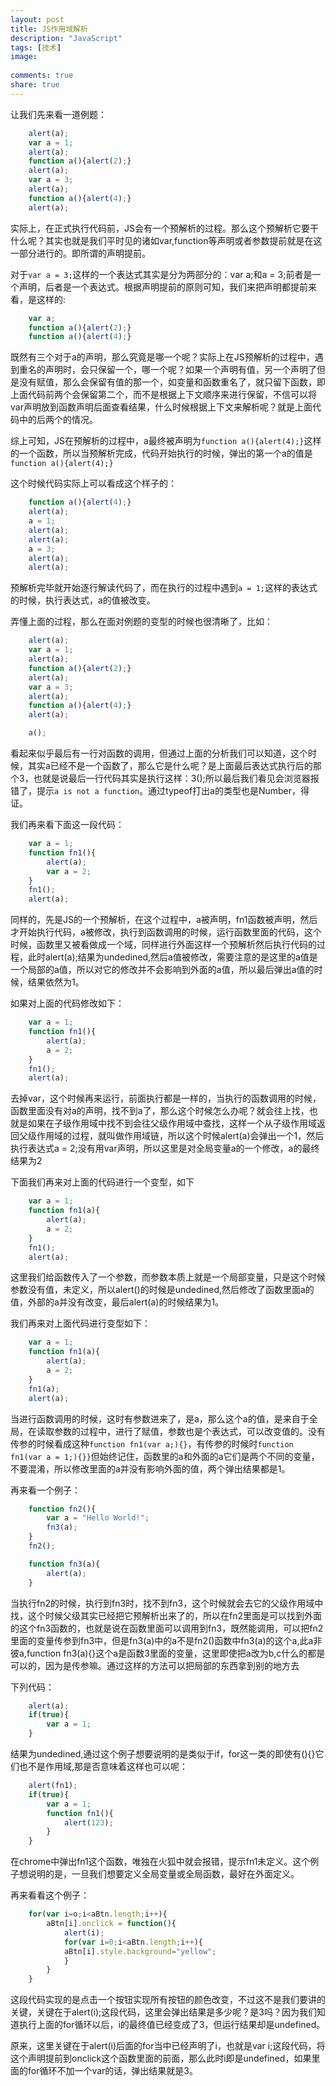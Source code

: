 ```yaml
---
layout: post
title: JS作用域解析
description: "JavaScript"
tags: [技术]
image:
  
comments: true
share: true
---
```


让我们先来看一道例题：

```js
    alert(a);
    var a = 1;
    alert(a);
    function a(){alert(2);}
    alert(a);
    var a = 3;
    alert(a);
    function a(){alert(4);}
    alert(a);
```

<!-- more -->

实际上，在正式执行代码前，JS会有一个预解析的过程。那么这个预解析它要干什么呢？其实也就是我们平时见的诸如var,function等声明或者参数提前就是在这一部分进行的。即所谓的声明提前。

对于```var a = 3;```这样的一个表达式其实是分为两部分的：var a;和a = 3;前者是一个声明，后者是一个表达式。根据声明提前的原则可知，我们来把声明都提前来看，是这样的:

```js
    var a;
    function a(){alert(2);}
    function a(){alert(4);}
```

既然有三个对于a的声明，那么究竟是哪一个呢？实际上在JS预解析的过程中，遇到重名的声明时，会只保留一个，哪一个呢？如果一个声明有值，另一个声明了但是没有赋值，那么会保留有值的那一个，如变量和函数重名了，就只留下函数，即上面代码前两个会保留第二个，而不是根据上下文顺序来进行保留，不信可以将var声明放到函数声明后面查看结果，什么时候根据上下文来解析呢？就是上面代码中的后两个的情况。

综上可知，JS在预解析的过程中，a最终被声明为```function a(){alert(4);}```这样的一个函数，所以当预解析完成，代码开始执行的时候，弹出的第一个a的值是```function a(){alert(4);}```

这个时候代码实际上可以看成这个样子的：

```js
    function a(){alert(4);}
    alert(a);
    a = 1;
    alert(a);
    alert(a);
    a = 3;
    alert(a);
    alert(a);
```

预解析完毕就开始逐行解读代码了，而在执行的过程中遇到```a = 1;```这样的表达式的时候，执行表达式，a的值被改变。

弄懂上面的过程，那么在面对例题的变型的时候也很清晰了，比如：

```js
    alert(a);
    var a = 1;
    alert(a);
    function a(){alert(2);}
    alert(a);
    var a = 3;
    alert(a);
    function a(){alert(4);}
    alert(a);

    a();
```

看起来似乎最后有一行对函数的调用，但通过上面的分析我们可以知道，这个时候，其实a已经不是一个函数了，那么它是什么呢？是上面最后表达式执行后的那个3，也就是说最后一行代码其实是执行这样：3();所以最后我们看见会浏览器报错了，提示```a is not a function```。通过typeof打出a的类型也是Number，得证。

我们再来看下面这一段代码：

```js
    var a = 1;
    function fn1(){
        alert(a);
        var a = 2;
    }
    fn1();
    alert(a);
```

同样的，先是JS的一个预解析，在这个过程中，a被声明，fn1函数被声明，然后才开始执行代码，a被修改，执行到函数调用的时候，运行函数里面的代码，这个时候，函数里又被看做成一个域，同样进行外面这样一个预解析然后执行代码的过程，此时alert(a);结果为undedined,然后a值被修改，需要注意的是这里的a值是一个局部的a值，所以对它的修改并不会影响到外面的a值，所以最后弹出a值的时候，结果依然为1。

如果对上面的代码修改如下：

```js
    var a = 1;
    function fn1(){
        alert(a);
        a = 2;
    }
    fn1();
    alert(a);
```

去掉var，这个时候再来运行，前面执行都是一样的，当执行的函数调用的时候，函数里面没有对a的声明，找不到a了，那么这个时候怎么办呢？就会往上找，也就是如果在子级作用域中找不到会往父级作用域中查找，这样一个从子级作用域返回父级作用域的过程，就叫做作用域链，所以这个时候alert(a)会弹出一个1，然后执行表达式a = 2;没有用var声明，所以这里是对全局变量a的一个修改，a的最终结果为2

下面我们再来对上面的代码进行一个变型，如下

```js
    var a = 1;
    function fn1(a){
        alert(a);
        a = 2;
    }
    fn1();
    alert(a);
```

这里我们给函数传入了一个参数，而参数本质上就是一个局部变量，只是这个时候参数没有值，未定义，所以alert()的时候是undedined,然后修改了函数里面a的值，外部的a并没有改变，最后alert(a)的时候结果为1。

我们再来对上面代码进行变型如下：

```js
    var a = 1;
    function fn1(a){
        alert(a);
        a = 2;
    }
    fn1(a);
    alert(a);
```

当进行函数调用的时候，这时有参数进来了，是a，那么这个a的值，是来自于全局，在读取参数的过程中，进行了赋值，参数也是个表达式，可以改变值的。没有传参的时候看成这种```function fn1(var a;){}```，有传参的时候时```function fn1(var a = 1;){}}```但始终记住，函数里的a和外面的a它们是两个不同的变量，不要混淆，所以修改里面的a并没有影响外面的值，两个弹出结果都是1。

再来看一个例子：

```js
    function fn2(){
        var a = "Hello World!";
        fn3(a);
    }
    fn2();

    function fn3(a){
        alert(a);
    }
```

当执行fn2的时候，执行到fn3时，找不到fn3，这个时候就会去它的父级作用域中找，这个时候父级其实已经把它预解析出来了的，所以在fn2里面是可以找到外面的这个fn3函数的，也就是说在函数里面可以调用到fn3，既然能调用，可以把fn2里面的变量传参到fn3中，但是fn3(a)中的a不是fn2()函数中fn3(a)的这个a,此a非彼a,function fn3(a){}这个a是函数3里面的变量，这里即使把a改为b,c什么的都是可以的，因为是传参嘛。通过这样的方法可以把局部的东西拿到别的地方去

下列代码：

```js
    alert(a);
    if(true){
        var a = 1;
    }
```

结果为undedined,通过这个例子想要说明的是类似于if，for这一类的即使有(){}它们也不是作用域,那是否意味着这样也可以呢：

```js
    alert(fn1);
    if(true){
        var a = 1;
        function fn1(){
            alert(123);
        }
    }
```

在chrome中弹出fn1这个函数，唯独在火狐中就会报错，提示fn1未定义。这个例子想说明的是，一旦我们想要定义全局变量或全局函数，最好在外面定义。

再来看看这个例子：

```js
    for(var i=o;i<aBtn.length;i++){
        aBtn[i].onclick = function(){
            alert(i);
            for(var i=0;i<aBtn.length;i++){
            aBtn[i].style.background="yellow";
            }
        }
    }
```

这段代码实现的是点击一个按钮实现所有按钮的颜色改变，不过这不是我们要讲的关键，关键在于alert(i);这段代码，这里会弹出结果是多少呢？是3吗？因为我们知道执行上面的for循环以后，i的最终值已经变成了3，但运行结果却是undefined。

原来，这里关键在于alert(i)后面的for当中已经声明了i，也就是var i;这段代码，将这个声明提前到onclick这个函数里面的前面，那么此时i即是undefined，如果里面的for循环不加一个var的话，弹出结果就是3。